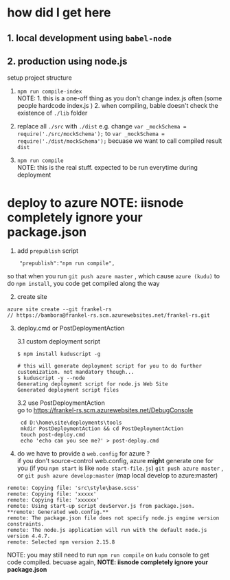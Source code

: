 # how did I get here

## 1. local development using `babel-node`
## 2. production using node.js
setup project structure
1. `npm run compile-index`  
    NOTE:   1. this is a one-off thing as you don't change index.js often (some people hardcode index.js )
            2. when compiling, bable doesn't check the existence of `./lib` folder
2.  replace all `./src` with  `./dist` 
    e.g. change `var _mockSchema = require('./src/mockSchema');` to `var _mockSchema = require('./dist/mockSchema');`
    becuase we want to call compiled result `dist`

4. `npm run compile`  
    NOTE: 
            this is the real stuff. expected to be run everytime during deployment


# deploy to azure  **NOTE: iisnode completely ignore your package.json**

1. add `prepublish` script 
```
    "prepublish":"npm run compile",
```
so that when you run `git push azure master` , which cause `azure (kudu)` to do `npm install`, you code get compiled along the way


2. create site
```
azure site create --git frankel-rs
// https://bambora@frankel-rs.scm.azurewebsites.net/frankel-rs.git
```

3. deploy.cmd or PostDeploymentAction

    3.1 custom deployment script
    ```
    $ npm install kuduscript -g

    # this will generate deployment script for you to do further customization. not mandatory though...
    $ kuduscript -y --node
    Generating deployment script for node.js Web Site
    Generated deployment script files
    ```
    3.2 use PostDeploymentAction  
        go to https://frankel-rs.scm.azurewebsites.net/DebugConsole

        cd D:\home\site\deployments\tools 
        mkdir PostDeploymentAction && cd PostDeploymentAction
        touch post-deploy.cmd
        echo 'echo can you see me?' > post-deploy.cmd
        

4. do we have to provide a `web.config` for azure ?  
if you don't source-control web.config, azure **might** generate one for you (if you `npm start` is like `node start-file.js`)
`git push azure master`  , or `git push azure develop:master` (map local develop to azure:master)

```
remote: Copying file: 'src\style\base.scss'  
remote: Copying file: 'xxxxx'   
remote: Copying file: 'xxxxxx'
remote: Using start-up script devServer.js from package.json. 
**remote: Generated web.config.**  
remote: The package.json file does not specify node.js engine version constraints.  
remote: The node.js application will run with the default node.js version 4.4.7.    
remote: Selected npm version 2.15.8     
```


NOTE:   you may still need to run `npm run compile` on `kudu` console to get code compiled. becuase again, **NOTE: iisnode completely ignore your package.json**